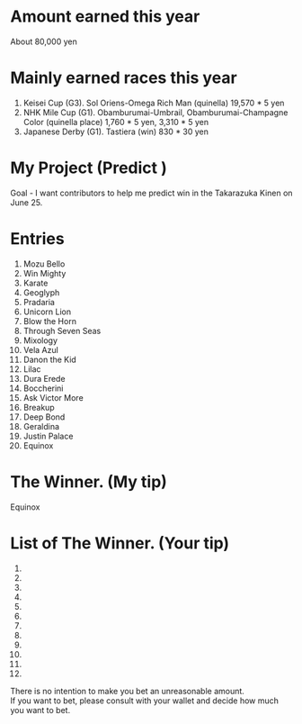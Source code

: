 # Amount earned this year
About 80,000 yen

# Mainly earned races this year
1. Keisei Cup (G3). Sol Oriens-Omega Rich Man (quinella) 19,570 * 5 yen
2. NHK Mile Cup (G1). Obamburumai-Umbrail, Obamburumai-Champagne Color (quinella place) 1,760 * 5 yen, 3,310 * 5 yen
3. Japanese Derby (G1). Tastiera (win) 830 * 30 yen


# My Project (Predict )
Goal - I want contributors to help me predict win in the Takarazuka Kinen on June 25.

# Entries
1. Mozu Bello
2. Win Mighty
3. Karate
4. Geoglyph
5. Pradaria
6. Unicorn Lion
7. Blow the Horn
8. Through Seven Seas
9. Mixology
10. Vela Azul
11. Danon the Kid
12. Lilac
13. Dura Erede
14. Boccherini
15. Ask Victor More
16. Breakup
17. Deep Bond
18. Geraldina
19. Justin Palace
20. Equinox

# The Winner. (My tip)
Equinox

# List of The Winner. (Your tip)
1.
2.
3.
4.
5.
6.
7.
8.
9.
10.
11.
12.


There is no intention to make you bet an unreasonable amount. <br>
If you want to bet, please consult with your wallet and decide how much you want to bet.
